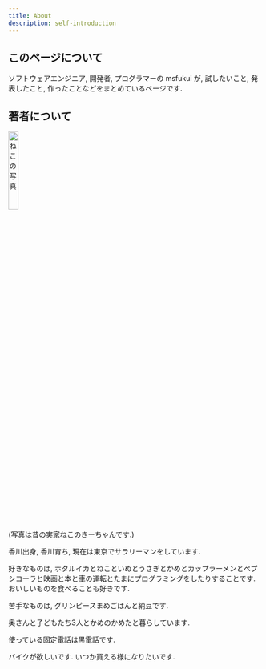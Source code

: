 ```yaml
---
title: About
description: self-introduction
---
```


## このページについて

ソフトウェアエンジニア, 開発者, プログラマーの msfukui が, 試したいこと, 発表したこと, 作ったことなどをまとめているページです.

## 著者について

<img src="/images/msfukui.jpg" title="きーちゃん" alt="ねこの写真" width="20%" height="20%">

(写真は昔の実家ねこのきーちゃんです.)

香川出身, 香川育ち, 現在は東京でサラリーマンをしています.

好きなものは, ホタルイカとねこといぬとうさぎとかめとカップラーメンとペプシコーラと映画と本と車の運転とたまにプログラミングをしたりすることです. おいしいものを食べることも好きです.

苦手なものは, グリンピースまめごはんと納豆です.

奥さんと子どもたち3人とかめのかめたと暮らしています.

使っている固定電話は黒電話です.

バイクが欲しいです. いつか買える様になりたいです.
